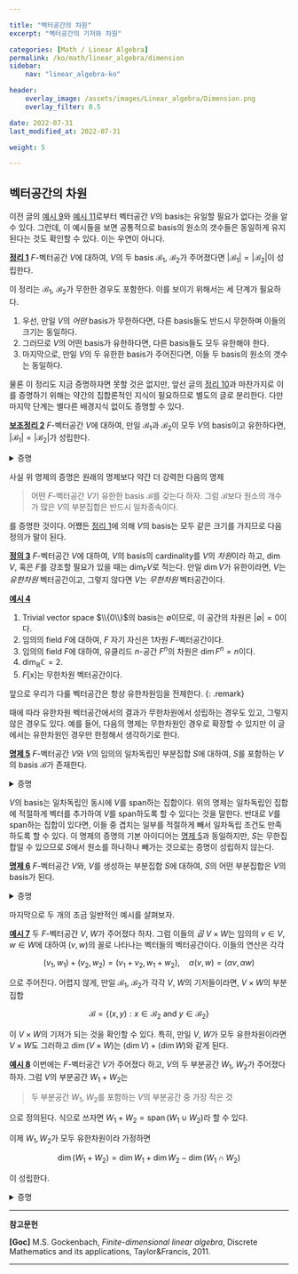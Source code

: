 ```yaml
---

title: "벡터공간의 차원"
excerpt: "벡터공간의 기저와 차원"

categories: [Math / Linear Algebra]
permalink: /ko/math/linear_algebra/dimension
sidebar: 
    nav: "linear_algebra-ko"

header:
    overlay_image: /assets/images/Linear_algebra/Dimension.png
    overlay_filter: 0.5

date: 2022-07-31
last_modified_at: 2022-07-31

weight: 5

---
```


## 벡터공간의 차원

이전 글의 [예시 9](/ko/math/linear_algebra/basis#ex9)와 [예시 11](/ko/math/linear_algebra/basis#ex11)로부터 벡터공간 $V$의 basis는 유일할 필요가 없다는 것을 알 수 있다. 그런데, 이 예시들을 보면 공통적으로 basis의 원소의 갯수들은 동일하게 유지된다는 것도 확인할 수 있다. 이는 우연이 아니다.

<div class="proposition" markdown="1">

<ins id="thm1">**정리 1**</ins> $F$-벡터공간 $V$에 대하여, $V$의 두 basis $\mathcal{B}_1$, $\mathcal{B}_2$가 주어졌다면 $\lvert \mathcal{B}_1\rvert=\lvert \mathcal{B}_2\rvert$이 성립한다.

</div>

이 정리는 $\mathcal{B}_1$, $\mathcal{B}_2$가 무한한 경우도 포함한다. 이를 보이기 위해서는 세 단계가 필요하다.

1. 우선, 만일 $V$의 *어떤* basis가 무한하다면, 다른 basis들도 반드시 무한하며 이들의 크기는 동일하다.
2. 그러므로 $V$의 어떤 basis가 유한하다면, 다른 basis들도 모두 유한해야 한다.
3. 마지막으로, 만일 $V$의 두 유한한 basis가 주어진다면, 이들 두 basis의 원소의 갯수는 동일하다.

물론 이 정리도 지금 증명하자면 못할 것은 없지만, 앞선 글의 [정리 10](/ko/math/linear_algebra/basis#thm10)과 마찬가지로 이를 증명하기 위해는 약간의 집합론적인 지식이 필요하므로 별도의 글로 분리한다. 다만 마지막 단계는 별다른 배경지식 없이도 증명할 수 있다.

<div class="proposition" markdown="1">

<ins id="lem2">**보조정리 2**</ins> $F$-벡터공간 $V$에 대하여, 만일 $\mathcal{B}_1$과 $\mathcal{B}_2$이 모두 $V$의 basis이고 유한하다면, $\lvert \mathcal{B}_1\rvert=\lvert \mathcal{B}_2\rvert$가 성립한다.

</div>
<details class="proof" markdown="1">
<summary>증명</summary>

$\mathcal{B}_1=\\{v_1,v_2,\ldots, v_m\\}$, 그리고 $\mathcal{B}_2=\\{u_1,u_2,\ldots, u_n\\}$이라 하고, $m=n$임을 보여야 한다. 결론에 반하여 $m>n$이라 하자.

우선 $v_1\in V$이므로, $v_1$은 $u_1$, $u_2$, $\ldots$, $u_n$들의 일차결합으로 나타낼 수 있다. 따라서 [§벡터공간의 기저, 명제 6](/ko/math/linear_algebra/basis#pp6)에 의하여, 집합 $\\{v_1,u_1,u_2,\ldots, u_n\\}$은 일차종속이다. 즉, 모두 0은 아닌 스칼라들 $\beta_1$, $\alpha_1$, $\alpha_2$, $\ldots$, $\alpha_n$이 존재하여

$$\beta_1v_1+\alpha_1u_1+\alpha_2u_2+\cdots+\alpha_n u_n=0\tag{1}$$

이도록 할 수 있다. 여기서 $\beta_1$이 0이 될 수 없음은 자명하다. 만일 $\beta_1=0$이라면 위의 식은 

$$\alpha_1u_1+\alpha_2u_2+\cdots+\alpha_nu_n=0$$

이 되어, $u_1$, $u_2$, $\ldots$, $u_n$이 일차독립이라는 가정에 모순이기 때문이다. 또, 만일 모든 $\alpha_i$가 0이라면 $\beta_1v_1=0$인데, $\beta_1\neq 0$이므로 $v_1=0$이다. 이 경우 $\\{v_1, v_2, \ldots, v_m\\}$은 자명하게 일차종속이게 되므로, 어떤 0이 아닌 $\alpha_i$가 존재한다고 가정하자. 그럼 우리는 위의 식 (1)을 변형하여 다음의 식

$$u_i=\frac{\beta_1}{\alpha_i}v_1-\frac{\alpha_1}{\alpha_i}u_1-\cdots-\frac{\alpha_{i-1}}{\alpha_i}u_{i-1}-\frac{\alpha_{i+1}}{\alpha_i}u_{i+1}-\cdots-\frac{\alpha_n}{\alpha_i}u_n$$

을 얻는다. 따라서 만일 우리가 집합 $\\{v_1, u_1, u_2, \ldots, u_n\\}$에서 $u_i$를 빼더라도 이 집합은 여전히 $V$를 생성한다.  

한편, 이 집합은 일차독립이다. 어떠한 스칼라들 $\beta_1'$, $\alpha_1'$, $\ldots$, $\alpha_n'$에 대하여 

$$\beta_1'v_1+\alpha_1'u_1+\alpha_2'u_2+\cdots+\alpha_{i-1}'u_{i-1}+\alpha_{i+1}'u_{i+1}+\cdots+\alpha_n'u_n=0$$

이라고 한다면, 위에서와 같은 이유로 $\beta_1'\neq 0$이 되고, 따라서 

$$v_1=-\frac{\alpha_1'}{\beta_1'}u_1-\frac{\alpha_2'}{\beta_1'}u_2-\cdots-\frac{\alpha_{i-1}'}{\beta_1'}u_{i-1}-\frac{\alpha_{i+1}'}{\beta_1'}u_{i+1}-\cdots-\frac{\alpha_n'}{\beta_1'}u_n$$

을 앞선 식에 대입하면

$$0=\left(\frac{\alpha_1'\beta_1}{\alpha_i\beta_1'}+\frac{\alpha_1}{\alpha_i}\right)u_1+\cdots+\left(\frac{\alpha_{i-1}'\beta_1}{\alpha_i\beta_{i-1}'}+\frac{\alpha_{i-1}}{\alpha_i}\right)u_{i+1}+u_i+\left(\frac{\alpha_{i+1}'\beta_{i+1}}{\alpha_i\beta_{i+1}'}+\frac{\alpha_{i+1}}{\alpha_i}\right)u_{i+1}+\cdots+\left(\frac{\alpha_n'\beta_n}{\alpha_i\beta_n'}+\frac{\alpha_n}{\alpha_i}\right)u_n$$

을 얻는다. $u_i$의 계수가 $0$이 아니므로 이는 $\\{u_1,u_2,\ldots,u_n\\}$이 일차독립이라는 가정에 모순이다.

따라서 우리는 $V$의 새로운 basis $\\{v_1,u_1,u_2,\ldots,u_{i-1}, u_{i+1},\ldots, u_n\\}$을 얻었다. 일반성을 잃지 않고, 우리가 없앤 벡터가 $u_n$이었다고 한다면 이렇게 생긴 새 basis는 $\\{v_1, u_1, \ldots, u_{n-1}\\}$이다. 이제 다시 이 basis에 $v_2$를 넣어 $\\{v_2, v_1, u_1, u_2, \ldots, u_n\\}$을 생각하자.

$$\beta_2v_2+\beta_1v_1+\alpha_1u_1+\alpha_2u_2+\ldots+\alpha_{n-1}u_{n-1}=0$$

라 한다면 위와 같은 논리로 $\beta_2\neq 0$이고, $v_2=0$인 경우를 제외한다면 $\beta_1$, $\alpha_1$, $\ldots$, $\alpha_{n-1}$ 중 0이 아닌 계수가 존재한다. 

여기서 만일 $\beta_1$이 유일하게 0이 아닌 계수라면, 위의 식은 $\beta_2v_2+\beta_1v_1=0$이 되어 $\\{v_1,v_2\\}$가 일차종속이므로 증명이 끝난다.  

그렇지 않고 어떠한 $\alpha_i\neq 0$이 존재한다면, 우리는 위와 같은 과정을 반복하여 다시 새로운 basis $\\{v_2,v_1,u_1,u_2,\ldots,u_{n-2}\\}$를 얻는다.

이 과정을 반복하다보면 두 가지의 가능성이 있다. 

1. 만일 이 과정이 어디에선가 멈춘다면, 

    $$\beta_kv_k+\beta_{k-1}v_{k-1}+\cdots+\beta_1v_1=0$$
    
    이 될 것이므로 $\\{v_1,v_2,\ldots,v_m\\}$은 일차종속이다. 
2. 그렇지 않다면, $n$번을 반복한 후 우리는 원래의 basis $\\{u_1,u_2,\ldots, u_n\\}$을 새로운 basis $\\{v_1, v_2, \ldots, v_n\\}$으로 완전하게 교체할 것이다. 이 경우, $v_{n+1}\in V$는 $\\{v_1, v_2, \ldots, v_n\\}$들의 일차결합으로 표현할 수 있으므로 $\\{v_1,v_2,\ldots, v_{n+1}\\}$은 일차종속이고 따라서 $\\{v_1,v_2,\ldots, v_m\\}$ 또한 마찬가지이다. 

어떠한 경우든 $\\{v_1,v_2,\ldots, v_m\\}$는 일차종속이고, 따라서 basis가 될 수 없으므로 모순.

</details>

사실 위 명제의 증명은 원래의 명제보다 약간 더 강력한 다음의 명제

> 어떤 $F$-벡터공간 $V$기 유한한 basis $\mathcal{B}$를 갖는다 하자. 그럼 $\mathcal{B}$보다 원소의 개수가 많은 $V$의 부분집합은 반드시 일차종속이다.

를 증명한 것이다. 어쨌든 [정리 1](#thm1)에 의해 $V$의 basis는 모두 같은 크기를 가지므로 다음 정의가 말이 된다.

<div class="definition" markdown="1">

<ins id="df3">**정의 3**</ins> $F$-벡터공간 $V$에 대하여, $V$의 basis의 cardinality를 $V$의 *차원*이라 하고, $\operatorname{dim}V$, 혹은 $F$를 강조할 필요가 있을 때는 $\operatorname{dim}_FV$로 적는다. 만일 $\operatorname{dim}V$가 유한이라면, $V$는 *유한차원* 벡터공간이고, 그렇지 않다면 $V$는 *무한차원* 벡터공간이다.

</div>

<div class="example" markdown="1">

<ins id="ex4">**예시 4**</ins> 

1. Trivial vector space $\\{0\\}$의 basis는 $\emptyset$이므로, 이 공간의 차원은 $\lvert\emptyset\rvert=0$이다.
2. 임의의 field $F$에 대하여, $F$ 자기 자신은 1차원 $F$-벡터공간이다.
3. 임의의 field $F$에 대하여, 유클리드 $n$-공간 $F^n$의 차원은 $\operatorname{dim}F^n=n$이다.
4. $\operatorname{dim}_\mathbb{R}\mathbb{C}=2$. 
5. $F[\mathrm{x}]$는 무한차원 벡터공간이다.

</div>

앞으로 우리가 다룰 벡터공간은 항상 유한차원임을 전제한다. 
{: .remark}

때에 따라 유한차원 벡터공간에서의 결과가 무한차원에서 성립하는 경우도 있고, 그렇지 않은 경우도 있다. 예를 들어, 다음의 명제는 무한차원인 경우로 확장할 수 있지만 이 글에서는 유한차원인 경우만 한정해서 생각하기로 한다.

<div class="proposition" markdown="1">

<ins id="pp5">**명제 5**</ins> $F$-벡터공간 $V$와 $V$의 임의의 일차독립인 부분집합 $S$에 대하여, $S$를 포함하는 $V$의 basis $\mathcal{B}$가 존재한다.

</div>
<details class="proof" markdown="1">
<summary>증명</summary>

만약 $\operatorname{span}S=V$라면, 더 이상 증명할 것이 없다. 그렇지 않다면 $v\not\in\operatorname{span}S$인 $v\in V$가 존재한다. 이제 집합 $S_1=S\cup\\{v\\}$이라 하자. 그럼 $S_1$은 일차독립이다. 자명하게 $v\neq0$이며, 이제 $S_1$의 임의의 일차결합 

$$\sum_{s\in S_1} \alpha_ss=\sum_{s\in S}\alpha_ss+\alpha_vv=0$$  

이라 하면, $\alpha_v\neq 0$일 경우 $\alpha_vv$를 이항한 후 $-\alpha_v^{-1}$를 곱해주면 $v$를 $S$의 원소들의 일차결합으로 나타낼 수 있는데, 이는 $v$의 선택에 모순이기 때문이다. 따라서 $\alpha_v=0$이고, 그럼 $S$의 각 원소들은 일차독립이므로 $\alpha_x=0$이 모든 $x\in S$에 대해 성립한다. 따라서, $\alpha_x=0$이 모든 $x\in S_1$에 대해 성립한다.

이제 만일 $\operatorname{span}S_1=V$라면 다시 증명 끝이고, 그렇지 않다면 똑같은 방식으로 $S_2=S_1\cup\\{v'\\}$을 정의하여 반복할 수 있다. 물론 $S_2$가 일차독립이라는 것을 보여야 하지만, $v'$를 $V\setminus\operatorname{span}S_1$에서 뽑아왔기 때문에 이는 위에서 보인 것과 정확하게 같은 논리로 가능하다. 

이 과정은 앞선 [보조정리3](#lem3)에 의해 많아야 $\dim V$번째 과정 안에 끝나며, 이 과정이 끝날 때 우리는 원하는 basis $S_n$을 얻게 된다.

</details>

$V$의 basis는 일차독립인 동시에 $V$를 span하는 집합이다. 위의 명제는 일차독립인 집합에 적절하게 벡터를 추가하여 $V$를 span하도록 할 수 있다는 것을 말한다. 반대로 $V$를 span하는 집합이 있다면, 이들 중 겹치는 일부를 적절하게 빼서 일차독립 조건도 만족하도록 할 수 있다. 이 명제의 증명의 기본 아이디어는 [명제 5](#pp5)과 동일하지만, $S$는 무한집합일 수 있으므로 $S$에서 원소를 하나하나 빼가는 것으로는 증명이 성립하지 않는다.

<div class="proposition" markdown="1">

<ins id="pp6">**명제 6**</ins> $F$-벡터공간 $V$와, $V$를 생성하는 부분집합 $S$에 대하여, $S$의 어떤 부분집합은 $V$의 basis가 된다.

</div>
<details class="proof" markdown="1">
<summary>증명</summary>

$S_0=\emptyset$이라 하자. 그럼 $\operatorname{span}S_0=\\{0\\}$이다. 이제 $S\setminus\operatorname{span}S_0$의 원소 $s_1$을 택해 $S_1=\\{s_1\\}=S_0\cup\\{s_1\\}$이라 하고, 비슷하게 $S\setminus\operatorname{span}S_1$의 원소 $s_2$를 택해 $S_2=\\{s_1,s_2\\}=S_1\cup \\{s_2\\}$를 만드는 과정을 반복한다.

이렇게 얻어진 집합 $S_i$들은 정의에 의해 일차독립인 부분집합이 되며, $\operatorname{span}S_i$가 $S$와 같지 않은 한 $S_{i+1}$의 원소의 개수는 $S_i$보다 항상 하나 더 많다. 따라서 모든 $i < n = \dim V$에 대하여 $S\setminus\operatorname{span}S_i$가 공집합이 아니라는 것을 보이면 충분하다. 

자연수 $m$을 $S\setminus\operatorname{span}S_m=\emptyset$이도록 택하자. 즉 $S\subseteq\operatorname{span}S_m$이다. 이제 [§벡터공간의 기저, 보조정리 4](/ko/math/linear_algebra/basis#lem4)로부터 $\operatorname{span}$을 취하는 것은 집합 사이의 포함관계를 유지한다는 것을 알 수 있으므로

$$\operatorname{span}S\subseteq\operatorname{span}\bigl(\operatorname{span}S_m\bigr)$$

이고, 우변의 $\operatorname{span}S_m$은 이미 $V$의 부분공간이므로 같은 글의 [보조정리 3](/ko/math/linear_algebra/basis#lem3)으로부터 $\operatorname{span}\bigl(\operatorname{span}S\bigr)=\operatorname{span}S_m$임을 안다. 따라서

$$V=\operatorname{span}S\subseteq\operatorname{span}\bigl(\operatorname{span}S_m\bigr)=\operatorname{span}S_m$$

으로부터 $\operatorname{span}S_m=V$임을 안다. 

</details>

마지막으로 두 개의 조금 일반적인 예시를 살펴보자.

<div class="example" markdown="1">

<ins id="ex7">**예시 7**</ins> 두 $F$-벡터공간 $V$, $W$가 주어졌다 하자. 그럼 이들의 *곱* $V\times W$는 임의의 $v\in V$, $w\in W$에 대하여 $(v,w)$의 꼴로 나타나는 벡터들의 벡터공간이다. 이들의 연산은 각각

$$(v_1, w_1)+(v_2,w_2)=(v_1+v_2,w_1+w_2),\quad\alpha(v,w)=(\alpha v,\alpha w)$$

으로 주어진다. 어렵지 않게, 만일 $\mathcal{B}_1$, $\mathcal{B}_2$가 각각 $V$, $W$의 기저들이라면, $V\times W$의 부분집합

$$\mathcal{B}=\{(x, y): x\in \mathcal{B}_2\text{ and }y\in \mathcal{B}_2\}$$

이 $V\times W$의 기저가 되는 것을 확인할 수 있다. 특히, 만일 $V$, $W$가 모두 유한차원이라면 $V\times W$도 그러하고 $\dim(V\times W)$는 $(\dim V)+(\dim W)$와 같게 된다.

</div>

<div class="example" markdown="1">

<ins id="ex8">**예시 8**</ins> 이번에는 $F$-벡터공간 $V$가 주어졌다 하고, $V$의 두 부분공간 $W_1$, $W_2$가 주어졌다 하자. 그럼 $V$의 부분공간 $W_1+W_2$는 

> 두 부분공간 $W_1$, $W_2$를 포함하는 $V$의 부분공간 중 가장 작은 것

으로 정의된다. 식으로 쓰자면 $W_1+W_2=\operatorname{span}(W_1\cup W_2)$라 할 수 있다. 

이제 $W_1,W_2$가 모두 유한차원이라 가정하면

$$\dim(W_1+W_2)=\dim W_1+\dim W_2-\dim(W_1\cap W_2)$$

이 성립한다.

<details class="proof" markdown="1">
<summary>증명</summary>

$W_1,W_2$이 각각 $m$, $n$차원이라 하고, $W_1\cap W_2$가 $k$차원이라 하자. 그럼 $W_1\cap W_2$의 기저 $\mathcal{B}\_0=\\{x_1,\ldots, x_k\\}$가 존재한다. 이 집합은 $W_1$과 $W_2$의 일차독립인 부분집합이므로, 이 집합을 포함하는 $W_1$과 $W_2$의 기저가 각각 존재한다. 이들을 $\mathcal{B}\_1$과 $\mathcal{B}\_2$라 하자. 그럼 

$$\mathcal{B}_1=\{y_1,\ldots, y_m\},\quad \mathcal{B}_2=\{z_1,\ldots, z_n\},\qquad y_1=z_1=x_1,\ldots, y_k=z_k=x_k$$

라 할 수 있다. 이제 다음의 집합 

$$\mathcal{B}_1\cup\mathcal{B}_2=\{x_1=y_1,\ldots, x_k=y_k, \quad y_{k+1}, \ldots, y_m,\quad z_{k+1},\ldots, z_n\}$$

은 $W_1+W_2$를 생성한다. 뿐만 아니라 이 집합은 일차독립이다. 이를 보이기 위해

$$\alpha_1x_1+\cdots+\alpha_kx_k+\beta_{k+1}y_{k+1}+\cdots+\beta_{m}y_m+\gamma_{k+1}z_{k+1}+\cdots+\gamma_{n}z_n=0\tag{2}$$

이라 하자. $\alpha_i=\beta_i+\gamma_i$를 만족하는 임의의 스칼라들 $\beta_i$, $\gamma_i$ ($i\leq k$)들에 대하여, 

$$\beta_1y_1+\cdots+\beta_ky_k+\beta_{k+1}y_{k+1}+\cdots+\beta_{m}y_m=-\gamma_1z_1-\cdots-\gamma_kz_k-\gamma_{k+1}z_{k+1}-\cdots-\gamma_{n}z_n$$

으로 적으면 좌변은 $W_1$의 원소, 우변은 $W_2$의 원소이므로 이 공통의 벡터는 $W_1\cap W_2$의 원소이다. $\mathcal{B}\_0$이 $W_1\cap W_2$의 기저이므로, 적당한 스칼라들 $\alpha_i'$들을 다시 잡아

$$\beta_1y_1+\cdots+\beta_my_m=\alpha_1'x_1+\cdots+\alpha_k'x_k=-\gamma_1z_1-\cdots-\gamma_nz_n$$

로 적을 수 있다. 그런데 첫째 등식의 경우, $\alpha_i'x_i$들을 다시 좌변으로 넘겨서 $\beta_iy_i$들과 합쳐주면

$$(\beta_1-\alpha_1')y_1+\cdots+(\beta_k-\alpha_k')y_k+\beta_{k+1}y_{k+1}+\cdots+\beta_my_m=0$$

이 되므로, $\mathcal{B}\_1$의 일차독립성에 의해 계수들이 모두 0이고, 특히 $\beta_{k+1}=\cdots=\beta_m=0$이다. 마찬가지로 둘째 등식에서 $\gamma_{k+1}=\cdots=\gamma_n=0$이고, 그럼 (2)에서 남는 식은 $\alpha_1x_1+\cdots+\alpha_kx_k=0$뿐인데 $x_1,\ldots,x_k$는 $W_1\cap W_2$의 기저이므로 다시 일차독립성에 의해 이들도 모두 0이다. 즉, $\mathcal{B}\_1\cup\mathcal{B}\_2$는 $W_1+W_2$를 생성하는 일차독립인 부분집합이고 따라서 $W_1+W_2$의 기저이다. 이제

$$\dim(W_1+W_2)=\lvert\mathcal{B}_1\cup\mathcal{B}_2\rvert=\lvert\mathcal{B}_1\rvert+\lvert\mathcal{B}_2\rvert-\lvert\mathcal{B}_0\rvert=\dim W_1+\dim W_2-\dim(W_1\cap W_2).$$

</details>

</div>

---

**참고문헌**

**[Goc]** M.S. Gockenbach, *Finite-dimensional linear algebra*, Discrete Mathematics and its applications, Taylor&Francis, 2011.

---